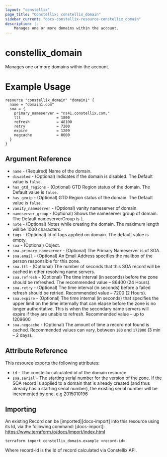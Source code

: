 ```yaml
---
layout: "constellix"
page_title: "Constellix: constellix_domain"
sidebar_current: "docs-constellix-resource-constellix_domain"
description: |-
    Manages one or more domains within the account.
---
```

# constellix_domain #
Manages one or more domains within the account.

# Example Usage #
```hcl
resource "constellix_domain" "domain1" {
  name = "domain1.com"
  soa = {
    primary_nameserver = "ns41.constellix.com."
    ttl                = 1800
    refresh            = 48100
    retry              = 7200
    expire             = 1209
    negcache           = 8000
  }
}

```

## Argument Reference ##

* `name` - (Required) Name of the domain.
* `disabled` - (Optional) Indicates if the domain is disabled. The Default value is `false`.
* `has_gtd_regions` - (Optional) GTD Region status of the domain. The Default value is `false`.
* `has_geoip` - (Optional) GTD Region status of the domain. The Default value is `false`.
* `vanity_nameserver` - (Optional) vanity nameserver of domain.
* `nameserver_group` - (Optional) Shows the nameserver group of domain. The Default nameserverGroup is `1`.
* `note` - (Optional) Notes while creating the domain. The maximum length will be 1000 characters.
* `tags` - (Optional) Id of tags applied on domain. The default value is empty.
* `soa` - (Optional) Object.
* `soa.primary_nameserver` - (Optional) The Primary Nameserver is of SOA. 
* `soa.email` - (Optional) An Email Address specifies the mailbox of the person responsible for this zone. 
* `soa.ttl` - (Optional) The number of seconds that this SOA record will be cached in other resolving name servers. 
* `soa.refresh` - (Optional) The time interval (in seconds) before the zone should be refreshed. The recommended value – 86400 (24 Hours). 
* `soa.retry` - (Optional) The time interval (in seconds) before a failed refresh should be retried. Recommended value – 7200 (2 Hours). 
* `soa.expire` - (Optional) The time internal (in seconds) that specifies the upper limit on the time internally that can elapse before the zone is no longer authoritative. This is when the secondary name servers will expire if they are unable to refresh. Recommended value – up to 1209600
* `soa.negcache` - (Optional) The amount of time a record not found is cached. Recommended values can vary, between `180` and `172800` (3 min – 2 days). 

## Attribute Reference ##
This resource exports the following attributes:
* `id` - The constellix calculated id of the domain resource.
* `soa.serial` - The starting serial number for the version of the zone. If the SOA record is applied to a domain that is already created (and thus already has a starting serial number), the existing serial number will be incremented by one. e.g 2015010196

## Importing ##

An existing Record can be [imported][docs-import] into this resource using its Id, via the following command:
[docs-import]: https://www.terraform.io/docs/import/index.html


```
terraform import constellix_domain.example <record-id>
```

Where record-id is the Id of record calculated via Constellix API.